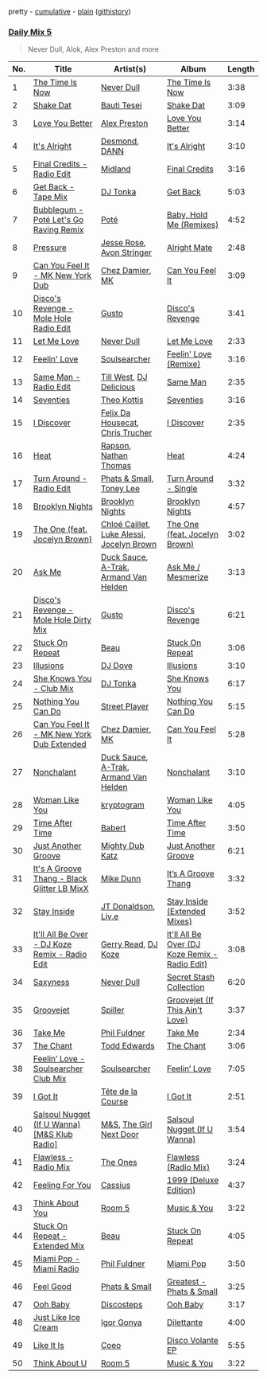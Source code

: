 pretty - [cumulative](/playlists/cumulative/Daily%20Mix%205.md) - [plain](/playlists/plain/37i9dQZF1E36TO0q54WsJv) ([githistory](https://github.githistory.xyz/vitokorn/spotify-playlist-archive/blob/master/playlists/plain/37i9dQZF1E36TO0q54WsJv))
### [Daily Mix 5](https://open.spotify.com/playlist/37i9dQZF1E36TO0q54WsJv)

> Never Dull, Alok, Alex Preston and more

| No. | Title | Artist(s) | Album | Length |
|---|---|---|---|---|
| 1 | [The Time Is Now](https://open.spotify.com/track/6SGt8j4UPdPdUsrBoz6YlW) | [Never Dull](https://open.spotify.com/artist/2u3rmzZC0psTER2sDfUebm) | [The Time Is Now](https://open.spotify.com/album/5geDWlSOsDMpf6eTJFggE1) | 3:38 |
| 2 | [Shake Dat](https://open.spotify.com/track/08SBazv4bdZK0DFn3OIVWt) | [Bauti Tesei](https://open.spotify.com/artist/17YsLIhtMx8p4QaDAqpPh6) | [Shake Dat](https://open.spotify.com/album/78jmJO9hT1mKRmz7DFdAD9) | 3:09 |
| 3 | [Love You Better](https://open.spotify.com/track/1TvazP1ZwXFtJnkO3FcGsD) | [Alex Preston](https://open.spotify.com/artist/0f8HuVIxsHG6bnEZsz0RuD) | [Love You Better](https://open.spotify.com/album/38ra4cHiMOZQRLZQrrTFp1) | 3:14 |
| 4 | [It's Alright](https://open.spotify.com/track/1haKz80FqEPdXZR8yiE0Ar) | [Desmond](https://open.spotify.com/artist/28Zwkol38hAQJpW6YKetuY), [DANN](https://open.spotify.com/artist/5eKnOOwjFpzE4Wy42WuF0q) | [It's Alright](https://open.spotify.com/album/7gyQR9uvmABzrXLULQWSH0) | 3:10 |
| 5 | [Final Credits - Radio Edit](https://open.spotify.com/track/3Dbt0BsIWjUmL4dPE9zjpD) | [Midland](https://open.spotify.com/artist/1YFLNH4rO40x9i16RpLwdY) | [Final Credits](https://open.spotify.com/album/6sGZ51P1PpHUlApJzb4dWa) | 3:16 |
| 6 | [Get Back - Tape Mix](https://open.spotify.com/track/3xBudG07erHx9GxIVx7zs3) | [DJ Tonka](https://open.spotify.com/artist/0s8zZnjADp3VDjGiBpQ0yx) | [Get Back](https://open.spotify.com/album/2qENaBPonllrE9ZOvk0uHS) | 5:03 |
| 7 | [Bubblegum - Poté Let's Go Raving Remix](https://open.spotify.com/track/1NYVQuqp7ZgkUbuiB5Fs7m) | [Poté](https://open.spotify.com/artist/4mHvZlo1KyW4kW3F1FE1q5) | [Baby, Hold Me (Remixes)](https://open.spotify.com/album/12bSqNELb5yvv0auLO9iXJ) | 4:52 |
| 8 | [Pressure](https://open.spotify.com/track/1AaDIOjJHuUYygQqhaAKkH) | [Jesse Rose](https://open.spotify.com/artist/45k3kmPVYYfmWOTZyby7cq), [Avon Stringer](https://open.spotify.com/artist/4N82cZ2qHHDQYXIM7Af8sU) | [Alright Mate](https://open.spotify.com/album/09ViJlYhlXIRSB0rg17OSw) | 2:48 |
| 9 | [Can You Feel It - MK New York Dub](https://open.spotify.com/track/6nfL0vvl3wvSAiVrxwKOTw) | [Chez Damier](https://open.spotify.com/artist/6ElgoHFh30ap09Koe8jf7C), [MK](https://open.spotify.com/artist/1yqxFtPHKcGcv6SXZNdyT9) | [Can You Feel It](https://open.spotify.com/album/41EeW9IGGsqcRYk4hIYht2) | 3:09 |
| 10 | [Disco's Revenge - Mole Hole Radio Edit](https://open.spotify.com/track/1UIfrEXSPgxFe3Un4jqS13) | [Gusto](https://open.spotify.com/artist/1woDQ2Kf6ffDteCsUbfHnz) | [Disco's Revenge](https://open.spotify.com/album/6FeHmtjltRmeSPrOsgzVRa) | 3:41 |
| 11 | [Let Me Love](https://open.spotify.com/track/5XK4K4q59ZhgSfptuEOcbA) | [Never Dull](https://open.spotify.com/artist/2u3rmzZC0psTER2sDfUebm) | [Let Me Love](https://open.spotify.com/album/7g04ggtr7nZST0O4OI8OTn) | 2:33 |
| 12 | [Feelin' Love](https://open.spotify.com/track/3hFHJBl4gXgVbkzFwmhxJU) | [Soulsearcher](https://open.spotify.com/artist/37eRNhw77Tm4Ois5CezSvY) | [Feelin' Love (Remixe)](https://open.spotify.com/album/2vYvqT96hhm90mLN0NmVL9) | 3:16 |
| 13 | [Same Man - Radio Edit](https://open.spotify.com/track/6ddwAG3GRjdrdQQlyvzYLC) | [Till West](https://open.spotify.com/artist/3tIGIHJ3XB7iLxJjuM6dQn), [DJ Delicious](https://open.spotify.com/artist/5Bwa0MY2tBdOAJg8K5PLSQ) | [Same Man](https://open.spotify.com/album/2QJhCVrghPLmletf7mhsMo) | 2:35 |
| 14 | [Seventies](https://open.spotify.com/track/4k0vs6zgt0NYq6tmDum4nP) | [Theo Kottis](https://open.spotify.com/artist/3qEwwb8O7MSkGRohGYEzkO) | [Seventies](https://open.spotify.com/album/5X6J5NTJIWPCJzcRwIKXmb) | 3:16 |
| 15 | [I Discover](https://open.spotify.com/track/74oBQ9l3m1Q32dAtQ4zrlb) | [Felix Da Housecat](https://open.spotify.com/artist/4rC8J4M4aOqsQSCP4yoyJI), [Chris Trucher](https://open.spotify.com/artist/5qtuQoZI8KbbCx3hD0MQ5D) | [I Discover](https://open.spotify.com/album/5IxqMn18v2DltVwchiRPpO) | 2:35 |
| 16 | [Heat](https://open.spotify.com/track/2gDkTp0eGJIcGSSsKNExm8) | [Rapson](https://open.spotify.com/artist/1OuVd0otNEfZ4rvd6Q3RDZ), [Nathan Thomas](https://open.spotify.com/artist/3BRcxlj54wEnb8daqgiO2w) | [Heat](https://open.spotify.com/album/6Kp00H2IZRd6xpH5jkARPE) | 4:24 |
| 17 | [Turn Around - Radio Edit](https://open.spotify.com/track/5NweJG7j09ijQ4x54KTubf) | [Phats & Small](https://open.spotify.com/artist/4WLGcWrkSExCqILxDk7ol6), [Toney Lee](https://open.spotify.com/artist/1bqxl4NUclRsHX98Z3bn2v) | [Turn Around - Single](https://open.spotify.com/album/4JVLE7DRkdBPRrtCMTitb1) | 3:32 |
| 18 | [Brooklyn Nights](https://open.spotify.com/track/7M2lSThbLYacyWWJkwfCjk) | [Brooklyn Nights](https://open.spotify.com/artist/6VEiz1sJ0wV7v66xvBxiwr) | [Brooklyn Nights](https://open.spotify.com/album/43M6VxeQsmdL19I76EHw7d) | 4:57 |
| 19 | [The One (feat. Jocelyn Brown)](https://open.spotify.com/track/4fErrQvOX1LPDIPFDFI4eM) | [Chloé Caillet](https://open.spotify.com/artist/68ywCN6ZpInbcilOfLBa3a), [Luke Alessi](https://open.spotify.com/artist/3Foat3c8Ui3HkvZghZAzQp), [Jocelyn Brown](https://open.spotify.com/artist/2ga5ADaBpljQ3YrCh99ZMq) | [The One (feat. Jocelyn Brown)](https://open.spotify.com/album/5rlbbiPN65rv6IjLjVmtHg) | 3:02 |
| 20 | [Ask Me](https://open.spotify.com/track/22RCqQ7mzUYsDr5UgB0ZLE) | [Duck Sauce](https://open.spotify.com/artist/0q8J3Yj810t5cpAYEJ7gxt), [A-Trak](https://open.spotify.com/artist/3TaUSUXn41GixL7zbvrIDt), [Armand Van Helden](https://open.spotify.com/artist/3cQA9WH8liZfeja1DxcDYE) | [Ask Me / Mesmerize](https://open.spotify.com/album/1pgews3egJx2IY4ZOXYaur) | 3:13 |
| 21 | [Disco's Revenge - Mole Hole Dirty Mix](https://open.spotify.com/track/2TiHRPyp8s3oflTqMtcrGn) | [Gusto](https://open.spotify.com/artist/1woDQ2Kf6ffDteCsUbfHnz) | [Disco's Revenge](https://open.spotify.com/album/6FeHmtjltRmeSPrOsgzVRa) | 6:21 |
| 22 | [Stuck On Repeat](https://open.spotify.com/track/0Ib2lnmQqbAzuHNkGtYtNC) | [Beau](https://open.spotify.com/artist/3vwy5NQXFV797LDXh2NxEG) | [Stuck On Repeat](https://open.spotify.com/album/0zDkq6Hpkyd1j3a4pcXomo) | 3:06 |
| 23 | [Illusions](https://open.spotify.com/track/3tgmYGC2VSn4cPiRhK0T9v) | [DJ Dove](https://open.spotify.com/artist/4d6dDvAt5jdSDAhH33UabE) | [Illusions](https://open.spotify.com/album/5hh9hGG8onlBgsRLSCkdI7) | 3:10 |
| 24 | [She Knows You - Club Mix](https://open.spotify.com/track/14nx7gar3JGpakwOoiufgo) | [DJ Tonka](https://open.spotify.com/artist/0s8zZnjADp3VDjGiBpQ0yx) | [She Knows You](https://open.spotify.com/album/2hYoDQik5XEJVE6jA3ssjG) | 6:17 |
| 25 | [Nothing You Can Do](https://open.spotify.com/track/6DR6v2joJOH33K6ZPxsvEU) | [Street Player](https://open.spotify.com/artist/24QWArjejyNw2lLlwAk69O) | [Nothing You Can Do](https://open.spotify.com/album/5zlbNUgdxCWfTfGeUtXfDE) | 5:15 |
| 26 | [Can You Feel It - MK New York Dub Extended](https://open.spotify.com/track/2EZCkNmmQBHyJootJZx4Du) | [Chez Damier](https://open.spotify.com/artist/6ElgoHFh30ap09Koe8jf7C), [MK](https://open.spotify.com/artist/1yqxFtPHKcGcv6SXZNdyT9) | [Can You Feel It](https://open.spotify.com/album/4mY2dYfxbZj8CmWcF9MCAE) | 5:28 |
| 27 | [Nonchalant](https://open.spotify.com/track/3V7hFwkRpW71c9oyMste16) | [Duck Sauce](https://open.spotify.com/artist/0q8J3Yj810t5cpAYEJ7gxt), [A-Trak](https://open.spotify.com/artist/3TaUSUXn41GixL7zbvrIDt), [Armand Van Helden](https://open.spotify.com/artist/3cQA9WH8liZfeja1DxcDYE) | [Nonchalant](https://open.spotify.com/album/0hJfeglTHzvS3TzDU0aTXu) | 3:10 |
| 28 | [Woman Like You](https://open.spotify.com/track/0Tby0PFN8E8I8pg0oxeapb) | [kryptogram](https://open.spotify.com/artist/184mGxeseZkY2w05Nr4Tui) | [Woman Like You](https://open.spotify.com/album/3thcwDUKvwi5ghc2KZbkkv) | 4:05 |
| 29 | [Time After Time](https://open.spotify.com/track/1BuIHCfhCYRloFTmvmPYop) | [Babert](https://open.spotify.com/artist/2WyIaamOi8lW7R7nhGMDoe) | [Time After Time](https://open.spotify.com/album/18GlKTkY8yy05vEqPZew18) | 3:50 |
| 30 | [Just Another Groove](https://open.spotify.com/track/1JcpDBkR6o6weqdj3tvWEs) | [Mighty Dub Katz](https://open.spotify.com/artist/0tOB8FBc9x40nYR1k3e8pZ) | [Just Another Groove](https://open.spotify.com/album/3ScYp67pltRTHMEfjkozY0) | 6:21 |
| 31 | [It's A Groove Thang - Black Glitter LB MixX](https://open.spotify.com/track/45mcLiUJLINOmCG3CjNgQE) | [Mike Dunn](https://open.spotify.com/artist/55UOywvWbUD9c6C3NSGdft) | [It’s A Groove Thang](https://open.spotify.com/album/3ItsPjbSVaXc053X4zuPZ6) | 3:32 |
| 32 | [Stay Inside](https://open.spotify.com/track/5xqsZsHgLm97wQ5AwZLmXP) | [JT Donaldson](https://open.spotify.com/artist/4sg0H3qltIBMe0G25XjwUN), [Liv.e](https://open.spotify.com/artist/6QfRXP7cpErP5GRCO3mMFk) | [Stay Inside (Extended Mixes)](https://open.spotify.com/album/767Tp0nEwZWU4IfUFBaUx9) | 3:52 |
| 33 | [It'll All Be Over - DJ Koze Remix - Radio Edit](https://open.spotify.com/track/7GFMKgqhOsaFL3k9g5vbLe) | [Gerry Read](https://open.spotify.com/artist/5FIfw6s4iYUFu6tA3iIIOQ), [DJ Koze](https://open.spotify.com/artist/1kR99O4MgSTasyeJh8UFCg) | [It'll All Be Over (DJ Koze Remix - Radio Edit)](https://open.spotify.com/album/6PqM6qyRU5GrGKdy57tupJ) | 3:08 |
| 34 | [Saxyness](https://open.spotify.com/track/0m6FVVAnDXfZk2yD2ziNfk) | [Never Dull](https://open.spotify.com/artist/2u3rmzZC0psTER2sDfUebm) | [Secret Stash Collection](https://open.spotify.com/album/2UQLaIWaciiUOvv0C7I4Nu) | 6:20 |
| 35 | [Groovejet](https://open.spotify.com/track/2KR8Rm0uZaDWnUAnWknlLX) | [Spiller](https://open.spotify.com/artist/4bmymFwDu9zLCiTRUmrewb) | [Groovejet (If This Ain't Love)](https://open.spotify.com/album/5zReRXnW4GnxbcHKsvMcHW) | 3:37 |
| 36 | [Take Me](https://open.spotify.com/track/1By1ldFnEnvZI47HEeTHk5) | [Phil Fuldner](https://open.spotify.com/artist/1DKPQBaKEzmQzWG1GwJoXT) | [Take Me](https://open.spotify.com/album/4ZTsEtIrFPFXGo6eXt06Zk) | 2:34 |
| 37 | [The Chant](https://open.spotify.com/track/7FuOr01j61l7nBgENXfOIX) | [Todd Edwards](https://open.spotify.com/artist/6MFopqejpmTUUZlcRmGzgg) | [The Chant](https://open.spotify.com/album/1GpeWllT96Qv0UHDSz8tRb) | 3:06 |
| 38 | [Feelin’ Love - Soulsearcher Club Mix](https://open.spotify.com/track/1dY7tuaWYrGbKT9wPT5cUb) | [Soulsearcher](https://open.spotify.com/artist/37eRNhw77Tm4Ois5CezSvY) | [Feelin’ Love](https://open.spotify.com/album/2mktZBQeZIF7U5DJT584g6) | 7:05 |
| 39 | [I Got It](https://open.spotify.com/track/01RXfvcaOyK1XTac6nt4Ff) | [Tête de la Course](https://open.spotify.com/artist/67btmdr6FbX5yIiyX8GVc1) | [I Got It](https://open.spotify.com/album/21x8CYh1dDPUAGeFWOG7ZH) | 2:51 |
| 40 | [Salsoul Nugget (If U Wanna) [M&S Klub Radio]](https://open.spotify.com/track/6PhBKfYgZlhCIyQPMWEw4R) | [M&S](https://open.spotify.com/artist/1yilmOGIT2XvvrWkXZ0GrT), [The Girl Next Door](https://open.spotify.com/artist/6aNmLup2Z0YmPkEuPXzyGD) | [Salsoul Nugget (If U Wanna)](https://open.spotify.com/album/376bBmqk9LS8PZDJPaxYcn) | 3:54 |
| 41 | [Flawless - Radio Mix](https://open.spotify.com/track/4YUDI60uPW9pbpDYTSe51x) | [The Ones](https://open.spotify.com/artist/59z0q3rlcVQoAPg7YbFbgv) | [Flawless (Radio Mix)](https://open.spotify.com/album/0YLmIFyPXCy1vai9iTwjUZ) | 3:24 |
| 42 | [Feeling For You](https://open.spotify.com/track/0UHhtA7tNKZaEPh7hYZVGP) | [Cassius](https://open.spotify.com/artist/4sf3QZW8a3xZ14IGsOAzoy) | [1999 (Deluxe Edition)](https://open.spotify.com/album/2HKgnzlGIJddpRwDlxit43) | 4:37 |
| 43 | [Think About You](https://open.spotify.com/track/5WbYTY37jruJHXGwkPCfrc) | [Room 5](https://open.spotify.com/artist/0AEbDFXbsssoSoC3pj91eq) | [Music & You](https://open.spotify.com/album/0RgHM6Ii7TsvTNicfHQ5mH) | 3:22 |
| 44 | [Stuck On Repeat - Extended Mix](https://open.spotify.com/track/38XgDw9FLWtXthCnksvOAo) | [Beau](https://open.spotify.com/artist/3vwy5NQXFV797LDXh2NxEG) | [Stuck On Repeat](https://open.spotify.com/album/0zDkq6Hpkyd1j3a4pcXomo) | 4:05 |
| 45 | [Miami Pop - Miami Radio](https://open.spotify.com/track/1v66tsBPY7zEq4Ie7UfPAC) | [Phil Fuldner](https://open.spotify.com/artist/1DKPQBaKEzmQzWG1GwJoXT) | [Miami Pop](https://open.spotify.com/album/4lgmvvlfqJ5CTZNB0JKJ15) | 3:50 |
| 46 | [Feel Good](https://open.spotify.com/track/09FJEa2qcXKD5EUkd9o06n) | [Phats & Small](https://open.spotify.com/artist/4WLGcWrkSExCqILxDk7ol6) | [Greatest - Phats & Small](https://open.spotify.com/album/61ufwHd7GdEBZaVgmCyK8X) | 3:25 |
| 47 | [Ooh Baby](https://open.spotify.com/track/6RYgB18DkkRESHx01ejFJX) | [Discosteps](https://open.spotify.com/artist/6xzYfdnSgz18Q9FuR66uBG) | [Ooh Baby](https://open.spotify.com/album/1FWxDy4Yu7zFzGkMtaiwOj) | 3:17 |
| 48 | [Just Like Ice Cream](https://open.spotify.com/track/2QBER4tXlOV3fiWh3tvTrI) | [Igor Gonya](https://open.spotify.com/artist/4jvUMlX58g9OskhINvHwgF) | [Dilettante](https://open.spotify.com/album/5ECFcwTrKODg2XeeLk3HLO) | 4:00 |
| 49 | [Like It Is](https://open.spotify.com/track/72PaeuOiW14HbKoSQPpXPJ) | [Coeo](https://open.spotify.com/artist/3OoNpyvA82LedOZWG3WE8Z) | [Disco Volante EP](https://open.spotify.com/album/4ScJcQTiKWGikAazvWbepS) | 5:55 |
| 50 | [Think About U](https://open.spotify.com/track/2Lz06nccNKhOt1SR77kl4s) | [Room 5](https://open.spotify.com/artist/0AEbDFXbsssoSoC3pj91eq) | [Music & You](https://open.spotify.com/album/6jLeSCEqT7sAo0un1aOpSh) | 3:22 |